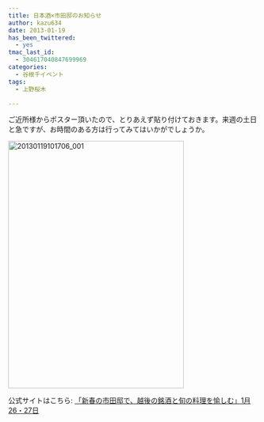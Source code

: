 ```yaml
---
title: 日本酒×市田邸のお知らせ
author: kazu634
date: 2013-01-19
has_been_twittered:
  - yes
tmac_last_id:
  - 304617040847699969
categories:
  - 谷根千イベント
tags:
  - 上野桜木

---
```

ご近所様からポスター頂いたので、とりあえず貼り付けておきます。来週の土日と急ですが、お時間のある方は行ってみてはいかがでしょうか。

<a href="http://www.flickr.com/photos/42332031@N02/8392978669/" onclick="__gaTracker('send', 'event', 'outbound-article', 'http://www.flickr.com/photos/42332031@N02/8392978669/', '');" title="20130119101706_001 by kazu634, on Flickr"><img class="aligncenter" src="http://farm9.staticflickr.com/8077/8392978669_47610fb1af.jpg" alt="20130119101706_001" width="354" height="500" /></a>

公式サイトはこちら: <a href="http://taireki.com/news503" onclick="__gaTracker('send', 'event', 'outbound-article', 'http://taireki.com/news503', '「新春の市田邸で、越後の銘酒と旬の料理を愉しむ」1月26・27日');" target="_blank">「新春の市田邸で、越後の銘酒と旬の料理を愉しむ」1月26・27日</a>

